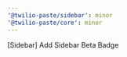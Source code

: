 ```yaml
---
'@twilio-paste/sidebar': minor
'@twilio-paste/core': minor
---
```


[Sidebar] Add Sidebar Beta Badge
